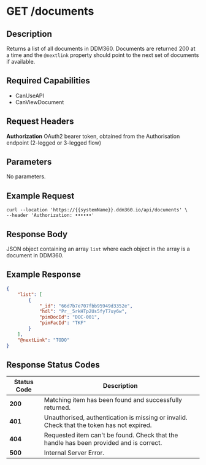 # GET /documents

## Description
Returns a list of all documents in DDM360. Documents are returned 200 at a time and the `@nextlink` property should point to the next set of documents if available.

## Required Capabilities
* CanUseAPI
* CanViewDocument

## Request Headers

**Authorization** OAuth2 bearer token, obtained from the Authorisation endpoint (2-legged or 3-legged flow)

## Parameters
No parameters.


## Example Request
```
curl --location 'https://{{systemName}}.ddm360.io/api/documents' \
--header 'Authorization: ••••••'
```

## Response Body
JSON object containing an array `list` where each object in the array is a document in DDM360.

## Example Response
```JSON
{
    "list": [
        {
            "_id": "66d7b7e707fbb95949d3352e",
            "hdl": "Pr__5rkHTp2Us5fyT7uy6w",
            "pimDocId": "DOC-001",
            "pimFacId": "TKF"
        }
    ],
    "@nextLink": "TODO"
}
```

## Response Status Codes
| Status Code | Description |
| -------- | ------- |
**200** |Matching item has been found and successfully returned.
**401** |Unauthorised, authentication is missing or invalid. Check that the token has not expired.
**404** |Requested item can't be found. Check that the handle has been provided and is correct.
**500** |Internal Server Error.


